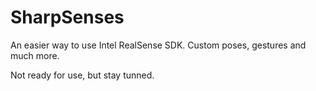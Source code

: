 SharpSenses
==============

An easier way to use Intel RealSense SDK. Custom poses, gestures and much more.

Not ready for use, but stay tunned.
